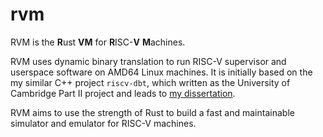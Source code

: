 # rvm

RVM is the **R**ust **VM** for **R**ISC-**V** **M**achines.

RVM uses dynamic binary translation to run RISC-V supervisor and userspace software on AMD64 Linux machines. It is initially based on the my similar C++ project `riscv-dbt`, which written as the University of Cambridge Part II project and leads to [my dissertation](https://garyguo.net/uploads/riscv-dbt.pdf).

RVM aims to use the strength of Rust to build a fast and maintainable simulator and emulator for RISC-V machines.
